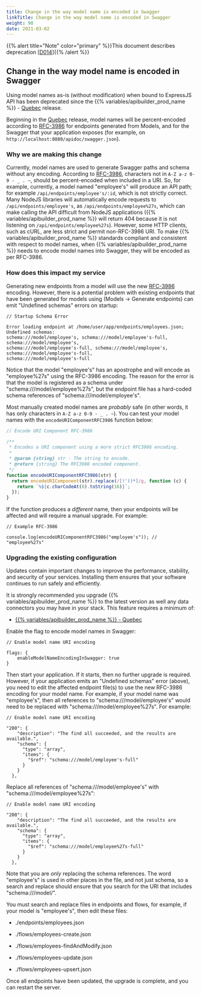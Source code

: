 ```yaml
---
title: Change in the way model name is encoded in Swagger
linkTitle: Change in the way model name is encoded in Swagger
weight: 90
date: 2021-03-02
---
```


{{% alert title="Note" color="primary" %}}This document describes deprecation \[[D014](/docs/deprecations/#D014)\]{{% /alert %}}

## Change in the way model name is encoded in Swagger

Using model names as-is (without modification) when bound to ExpressJS API has been deprecated since the {{% variables/apibuilder_prod_name %}} - [Quebec](/docs/release_notes/standalone_-_15_march_2019/) release.

Beginning in the [Quebec](/docs/release_notes/standalone_-_15_march_2019/) release, model names will be percent-encoded according to [RFC-3986](https://tools.ietf.org/html/rfc3986) for endpoints generated from Models, and for the Swagger that your application exposes (for example, on `http://localhost:8080/apidoc/swagger.json`).

### Why we are making this change

Currently, model names are used to generate Swagger paths and schema without any encoding. According to [RFC-3986](https://tools.ietf.org/html/rfc3986), characters not in `A-Z a-z 0-9 - _ . ~`, should be percent-encoded when included in a URI. So, for example, currently, a model named "employee's" will produce an API path; for example `/api/endpoints/employee's/:id`, which is not strictly correct. Many NodeJS libraries will automatically encode requests to `/api/endpoints/employee's`, as `/api/endpoints/employee%27s`, which can make calling the API difficult from NodeJS applications ({{% variables/apibuilder_prod_name %}} will return 404 because it is not listening on `/api/endpoints/employee%27s`). However, some HTTP clients, such as cURL, are less strict and permit non-RFC-3986 URI. To make {{% variables/apibuilder_prod_name %}} standards compliant and consistent with respect to model names, when {{% variables/apibuilder_prod_name %}} needs to encode model names into Swagger, they will be encoded as per RFC-3986.

### How does this impact my service

Generating new endpoints from a model will use the new [RFC-3986](https://tools.ietf.org/html/rfc3986) encoding. However, there is a potential problem with existing endpoints that have been generated for models using (Models -> Generate endpoints) can emit "Undefined schemas" errors on startup:

```
// Startup Schema Error

Error loading endpoint at /home/user/app/endpoints/employees.json; Undefined schemas:
schema:///model/employee's, schema:///model/employee's-full, schema:///model/employee's,
schema:///model/employee's-full, schema:///model/employee's, schema:///model/employee's-full,
schema:///model/employee's-full
```

Notice that the model "employee's" has an apostrophe and will encode as "employee%27s" using the RFC-3986 encoding. The reason for the error is that the model is registered as a schema under "schema:///model/employee%27s", but the endpoint file has a hard-coded schema references of "schema:///model/employee's".

Most manually created model names are _probably_ safe (in other words, it has only characters in `A-Z a-z 0-9 - _ . ~`). You can test your model names with the `encodeURIComponentRFC3986` function below:

```javascript
// Encode URI Component RFC-3986

/**
 * Encodes a URI component using a more strict RFC3986 encoding.
 *
 * @param {string} str - The string to encode.
 * @return {string} The RFC3986 encoded component.
 */
function encodeURIComponentRFC3986(str) {
  return encodeURIComponent(str).replace(/[!'()*]/g, function (c) {
    return `%${c.charCodeAt(0).toString(16)}`;
  });
}
```

If the function produces a _different_ name, then your endpoints will be affected and will require a manual upgrade. For example:

```
// Example RFC-3986

console.log(encodeURIComponentRFC3986("employee's")); // "employee%27s"
```

### Upgrading the existing configuration

Updates contain important changes to improve the performance, stability, and security of your services. Installing them ensures that your software continues to run safely and efficiently.

It is strongly recommended you upgrade {{% variables/apibuilder_prod_name %}} to the latest version as well any data connectors you may have in your stack. This feature requires a minimum of:

* [{{% variables/apibuilder_prod_name %}} - Quebec](/docs/release_notes/standalone_-_29_march_2019/)

Enable the flag to encode model names in Swagger:

```
// Enable model name URI encoding

flags: {
    enableModelNameEncodingInSwagger: true
}
```

Then start your application. If it starts, then no further upgrade is required. However, if your application emits an "Undefined schemas" error (above), you need to edit the affected endpoint file(s) to use the new RFC-3986 encoding for your model name. For example, if your model name was "employee's", then all references to "schema:///model/employee's" would need to be replaced with "schema:///model/employee%27s". For example:

```
// Enable model name URI encoding

"200": {
    "description": "The find all succeeded, and the results are available.",
    "schema": {
      "type": "array",
      "items": {
        "$ref": "schema:///model/employee's-full"
      }
    }
  },
```

Replace all references of "schema:///model/employee's" with "schema:///model/employee%27s":

```
// Enable model name URI encoding

"200": {
    "description": "The find all succeeded, and the results are available.",
    "schema": {
      "type": "array",
      "items": {
        "$ref": "schema:///model/employee%27s-full"
      }
    }
  },
```

Note that you are _only_ replacing the schema references. The word "employee's" is used in other places in the file, and not just schema, so a search and replace should ensure that you search for the URI that includes "schema:///model/".

You must search and replace files in endpoints and flows, for example, if your model is "employee's", then edit these files:

* ./endpoints/employees.json

* ./flows/employees-create.json

* ./flows/employees-findAndModify.json

* ./flows/employees-update.json

* ./flows/employees-upsert.json

Once all endpoints have been updated, the upgrade is complete, and you can restart the server.
